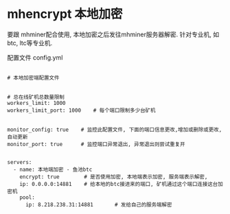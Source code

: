 # mhencrypt  本地加密
要跟 mhminer配合使用, 本地加密之后发往mhminer服务器解密. 针对专业机, 如btc, ltc等专业机.




配置文件 config.yml

```

# 本地加密端配置文件


# 总在线矿机总数量限制
workers_limit: 1000
workers_limit_port: 1000    # 每个端口限制多少台矿机


monitor_config: true    # 监控此配置文件, 下面的端口信息更改,增加或删除或更改, 自动更新
monitor_port: true      # 监控端口异常退出, 异常退出则尝试重复开


servers:
  - name: 本地端加密 - 鱼池btc
    encrypt: true        # 是否使用加密, 本地端表示加密, 服务端表示解密,
    ip: 0.0.0.0:14881    # 给本地的btc接进来的端口, 矿机通过这个端口连接这台加密机
    pool:
      ip: 8.218.238.31:14881       # 发给自己的服务端解密

```








